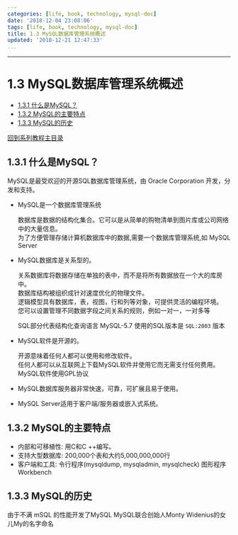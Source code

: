 ```yaml
---
categories: [life, book, technology, mysql-doc]
date: '2018-12-04 23:08:06'
tags: [life, book, technology, mysql-doc]
title: 1.3 MySQL数据库管理系统概述
updated: '2018-12-21 12:47:33'
...
```

---
# 1.3 MySQL数据库管理系统概述
<!-- MarkdownTOC -->

- [1.3.1 什么是MySQL？](#131-%E4%BB%80%E4%B9%88%E6%98%AFmysql%EF%BC%9F)
- [1.3.2 MySQL的主要特点](#132-mysql%E7%9A%84%E4%B8%BB%E8%A6%81%E7%89%B9%E7%82%B9)
- [1.3.3 MySQL的历史](#133-mysql%E7%9A%84%E5%8E%86%E5%8F%B2)

<!-- /MarkdownTOC -->
[回到系列教程主目录](../index.md)

<a id="131-%E4%BB%80%E4%B9%88%E6%98%AFmysql%EF%BC%9F"></a>
## 1.3.1 什么是MySQL？
MySQL是最受欢迎的开源SQL数据库管理系统，由 Oracle Corporation 开发，分发和支持。

-   MySQL是一个数据库管理系统

    数据库是数据的结构化集合。它可以是从简单的购物清单到图片库或公司网络中的大量信息。  
    为了方便管理存储计算机数据库中的数据,需要一个数据库管理系统,如 MySQL Server
-   MySQL数据库是关系型的。

    关系数据库将数据存储在单独的表中，而不是将所有数据放在一个大的库房中。  
    数据库结构被组织成针对速度优化的物理文件。  
    逻辑模型具有数据库，表，视图，行和列等对象，可提供灵活的编程环境。  
    您可以设置管理不同数据字段之间关系的规则，例如一对一，一对多等

    SQL部分代表结构化查询语言 MySQL-5.7 使用的SQL版本是 `SQL:2003` 版本
-   MySQL软件是开源的。

    开源意味着任何人都可以使用和修改软件。  
    任何人都可以从互联网上下载MySQL软件并使用它而无需支付任何费用。MySQL软件使用GPL协议
-   MySQL数据库服务器非常快速，可靠，可扩展且易于使用。
-   MySQL Server适用于客户端/服务器或嵌入式系统。 

<a id="132-mysql%E7%9A%84%E4%B8%BB%E8%A6%81%E7%89%B9%E7%82%B9"></a>
## 1.3.2 MySQL的主要特点
-   内部和可移植性: 用C和C ++编写。
-   支持大型数据库: 200,000个表和大约5,000,000,000行
-   客户端和工具: 令行程序(mysqldump, mysqladmin, mysqlcheck) 图形程序 Workbench
<a id="133-mysql%E7%9A%84%E5%8E%86%E5%8F%B2"></a>
## 1.3.3 MySQL的历史
由于不满 mSQL 的性能开发了MySQL
MySQL联合创始人Monty Widenius的女儿My的名字命名
